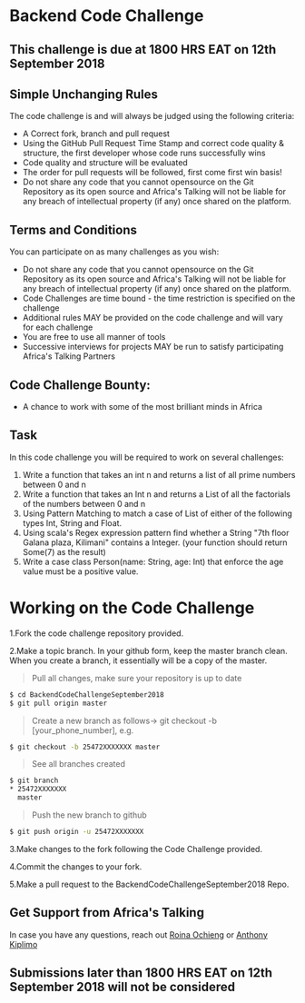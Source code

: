 # Backend Code Challenge
## This challenge is due at 1800 HRS EAT on 12th September 2018

## Simple Unchanging Rules
The code challenge is and will always be judged using the following criteria:
  - A Correct fork, branch and pull request
  - Using the GitHub Pull Request Time Stamp and correct code quality & structure, the first developer whose code runs successfully wins
  - Code quality and structure will be evaluated
  - The order for pull requests will be followed, first come first win basis!
  - Do not share any code that you cannot opensource on the Git Repository as its open source and Africa's Talking will not be liable for any breach of intellectual property (if any) once shared on the platform.

## Terms and Conditions
You can participate on as many challenges as you wish:
  - Do not share any code that you cannot opensource on the Git Repository as its open source and Africa's Talking will not be liable for any breach of intellectual property (if any) once shared on the platform.
  - Code Challenges are time bound - the time restriction is specified on the challenge
  - Additional rules MAY be provided on the code challenge and will vary for each challenge
  - You are free to use all manner of tools
  - Successive interviews for projects MAY be run to satisfy participating Africa's Talking Partners

## Code Challenge Bounty:
  - A chance to work with some of the most brilliant minds in Africa

## Task
In this code challenge you will be required to work on several challenges:

1. Write a function that takes an int n and returns a list of all prime numbers between 0 and n 
2. Write a function that takes an Int n and returns a List of all the factorials of the numbers between 0 and n 
3. Using Pattern Matching to match a case of List of either of the following  types Int, String and Float. 
4. Using scala's Regex expression pattern find whether a String "7th floor Galana plaza, Kilimani" contains a Integer.  (your function should return Some(7) as the result)
5. Write a case class Person(name: String, age: Int) that enforce the age value must be a positive value.



# Working on the Code Challenge
1.Fork the code challenge repository provided.

2.Make a topic branch. In your github form, keep the master branch clean. When you create a branch, it essentially will be a copy of the master.

>Pull all changes, make sure your repository is up to date

```sh
$ cd BackendCodeChallengeSeptember2018
$ git pull origin master
```

>Create a new branch as follows-> git checkout -b [your_phone_number], e.g.

```sh
$ git checkout -b 25472XXXXXXX master
```

>See all branches created

```sh
$ git branch
* 25472XXXXXXX
  master
```

>Push the new branch to github

```sh
$ git push origin -u 25472XXXXXXX
```

3.Make changes to the fork following the Code Challenge provided.

4.Commit the changes to your fork.

5.Make a pull request to the BackendCodeChallengeSeptember2018 
Repo.


## Get Support from Africa's Talking
In case you have any questions, reach out [Roina Ochieng](mailto:rochieng@africastalking.com) or [Anthony Kiplimo](mailto:anthony.kiplimo@africastalking.com)

## Submissions later than 1800 HRS EAT on 12th September 2018 will not be considered
